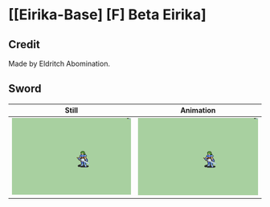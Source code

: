 # [\[Eirika-Base\] \[F\] Beta Eirika]

## Credit

Made by Eldritch Abomination.
	
## Sword

| Still | Animation |
| :---: | :-------: |
| ![Sword still](./Sword_000.png) | ![Sword animation](./Sword.gif) |

